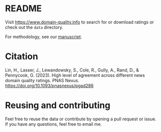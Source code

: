 # README

Visit https://www.domain-quality.info to search for or download ratings or check out the `data` directory.

For methodology, see our [manuscript](https://doi.org/10.1093/pnasnexus/pgad286).

# Citation

Lin, H., Lasser, J., Lewandowsky, S., Cole, R., Gully, A., Rand, D., & Pennycook, G. (2023). High level of agreement across different news domain quality ratings. PNAS Nexus. https://doi.org/10.1093/pnasnexus/pgad286

# Reusing and contributing

Feel free to reuse the data or contribute by opening a pull request or issue. If you have any questions, feel free to email me.

